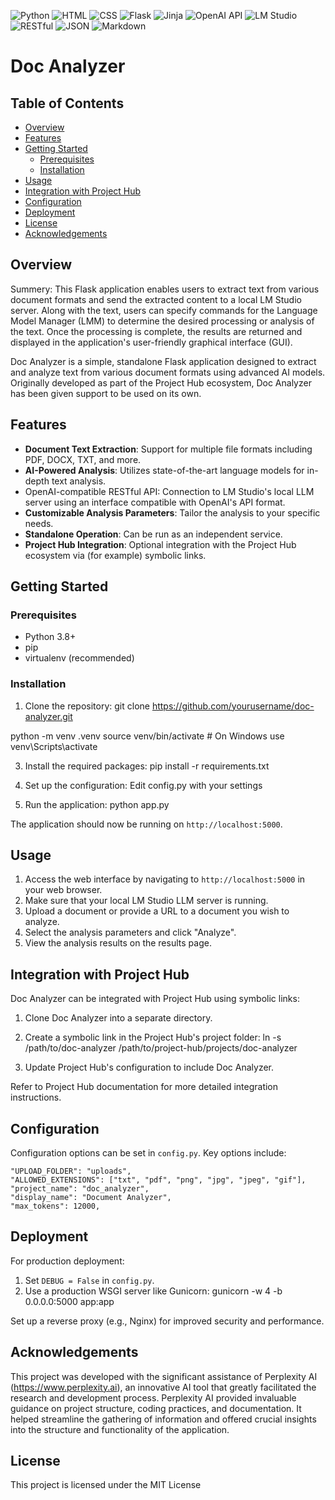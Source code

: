 ![Python](https://img.shields.io/badge/language-Python-blue.svg)
![HTML](https://img.shields.io/badge/language-HTML-orange.svg)
![CSS](https://img.shields.io/badge/language-CSS-green.svg)
![Flask](https://img.shields.io/badge/framework-Flask-lightgrey.svg)
![Jinja](https://img.shields.io/badge/template%20engine-Jinja-yellow.svg)
![OpenAI API](https://img.shields.io/badge/API-OpenAI-brightgreen.svg)
![LM Studio](https://img.shields.io/badge/AI-LM%20Studio-blueviolet.svg)
![RESTful](https://img.shields.io/badge/API-RESTful-ff69b4.svg)
![JSON](https://img.shields.io/badge/data-JSON-lightblue.svg)
![Markdown](https://img.shields.io/badge/docs-Markdown-lightgrey.svg)

# Doc Analyzer

## Table of Contents
- [Overview](#overview)
- [Features](#features)
- [Getting Started](#getting-started)
  - [Prerequisites](#prerequisites)
  - [Installation](#installation)
- [Usage](#usage)
- [Integration with Project Hub](#integration-with-project-hub)
- [Configuration](#configuration)
- [Deployment](#deployment)
- [License](#license)
- [Acknowledgements](#acknowledgements)

## Overview

Summery: 
This Flask application enables users to extract text from various document formats and send the extracted content to a local LM Studio server. 
Along with the text, users can specify commands for the Language Model Manager (LMM) to determine the desired processing or analysis of the text. 
Once the processing is complete, the results are returned and displayed in the application's user-friendly graphical interface (GUI).

Doc Analyzer is a simple, standalone Flask application designed to extract and analyze text from various document formats using advanced AI models. 
Originally developed as part of the Project Hub ecosystem, Doc Analyzer has been given support to be used on its own.

## Features

- **Document Text Extraction**: Support for multiple file formats including PDF, DOCX, TXT, and more.
- **AI-Powered Analysis**: Utilizes state-of-the-art language models for in-depth text analysis.
- OpenAI-compatible RESTful API: Connection to LM Studio's local LLM server using an interface compatible with OpenAI's API format.
- **Customizable Analysis Parameters**: Tailor the analysis to your specific needs.
- **Standalone Operation**: Can be run as an independent service.
- **Project Hub Integration**: Optional integration with the Project Hub ecosystem via (for example) symbolic links.

## Getting Started

### Prerequisites

- Python 3.8+
- pip
- virtualenv (recommended)

### Installation

1. Clone the repository:
git clone https://github.com/yourusername/doc-analyzer.git

python -m venv .venv
source venv/bin/activate # On Windows use venv\Scripts\activate

3. Install the required packages:
   pip install -r requirements.txt

4. Set up the configuration:
Edit config.py with your settings

5.  Run the application:
python app.py

The application should now be running on `http://localhost:5000`.

## Usage

1. Access the web interface by navigating to `http://localhost:5000` in your web browser.
2. Make sure that your local LM Studio LLM server is running.
3. Upload a document or provide a URL to a document you wish to analyze.
4. Select the analysis parameters and click "Analyze".
5. View the analysis results on the results page.

## Integration with Project Hub

Doc Analyzer can be integrated with Project Hub using symbolic links:

1. Clone Doc Analyzer into a separate directory.
2. Create a symbolic link in the Project Hub's project folder:
   ln -s /path/to/doc-analyzer /path/to/project-hub/projects/doc-analyzer

3. Update Project Hub's configuration to include Doc Analyzer.

Refer to Project Hub documentation for more detailed integration instructions.

## Configuration

Configuration options can be set in `config.py`. Key options include:

    "UPLOAD_FOLDER": "uploads",
    "ALLOWED_EXTENSIONS": ["txt", "pdf", "png", "jpg", "jpeg", "gif"],
    "project_name": "doc_analyzer",
    "display_name": "Document Analyzer",
    "max_tokens": 12000,

## Deployment

For production deployment:

1. Set `DEBUG = False` in `config.py`.
2. Use a production WSGI server like Gunicorn:
gunicorn -w 4 -b 0.0.0.0:5000 app:app

Set up a reverse proxy (e.g., Nginx) for improved security and performance.

## Acknowledgements
This project was developed with the significant assistance of Perplexity AI (https://www.perplexity.ai), an innovative AI tool that greatly facilitated the research and development process. Perplexity AI provided invaluable guidance on project structure, coding practices, and documentation. It helped streamline the gathering of information and offered crucial insights into the structure and functionality of the application.

## License
This project is licensed under the MIT License
